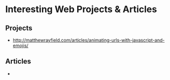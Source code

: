 # Interesting Web Projects & Articles #
## Projects ##
* http://matthewrayfield.com/articles/animating-urls-with-javascript-and-emojis/

## Articles ##
* 
